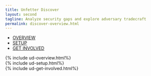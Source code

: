 ```yaml
---
title: Unfetter Discover
layout: second
tagline: Analyze security gaps and explore adversary tradecraft
permalink: discover-overview.html
---
```


<div class="container mb-5"><!--SECOND CAROUSEL-->
    <div class="row text-center my-3">
        <div class="col mx-auto">
            <ul class="nav nav-pills center-pills">
                <li class="nav-item"><a class="nav-link active" data-toggle="pill" href="#overview">OVERVIEW</a></li>
                <li class="nav-item"><a class="nav-link" data-toggle="pill" href="#setup">SETUP</a></li>
                <li class="nav-item"><a class="nav-link" data-toggle="pill" href="#start">GET INVOLVED</a></li>
            </ul>
        </div>
    </div>
    <div class="tab-content">
        <div id="overview" class="tab-pane fade show active">
            <div class="row mb-5 pb-5">
                <div class="col-lg-12 mt-lg-12">
                {% include ud-overview.html%}
                </div>
            </div>
        </div>
        <div id="setup" class="tab-pane fade">
            <div class="row mb-5 pb-5">
                <div class="col-lg-12 mt-lg-12">
                {% include ud-setup.html%}
                </div>
            </div>
        </div>
        <div id="start" class="tab-pane fade">
            <div class="row mb-5 pb-5">
                <div class="col-lg-12 mt-lg-12">
                {% include ud-get-involved.html%}
                </div>
            </div>
        </div>        
    </div>
</div>
